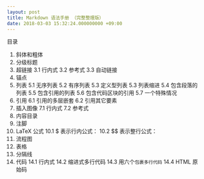 ```yaml
---
layout: post
title: Markdown 语法手册 （完整整理版）
date: 2018-03-03 15:32:24.000000000 +09:00
---
```


目录
 1. 斜体和粗体
 2. 分级标题
 3. 超链接
     3.1 行内式
     3.2 参考式
     3.3 自动链接
 4. 锚点
 5. 列表
     5.1 无序列表
     5.2 有序列表
     5.3 定义型列表
     5.3 列表缩进
     5.4 包含段落的列表
     5.5 包含引用的列表
     5.6 包含代码区块的引用
     5.7 一个特殊情况
 6. 引用
     6.1 引用的多层嵌套
     6.2 引用其它要素
 7. 插入图像
     7.1 行内式
     7.2 参考式
 8. 内容目录
 9. 注脚
 10. LaTeX 公式
     10.1 $ 表示行内公式：
     10.2 $$ 表示整行公式：
 11. 流程图
 12. 表格
 13. 分隔线
 14. 代码
     14.1 行内式
     14.2 缩进式多行代码
     14.3 用六个`包裹多行代码`
     14.4 HTML 原始码

